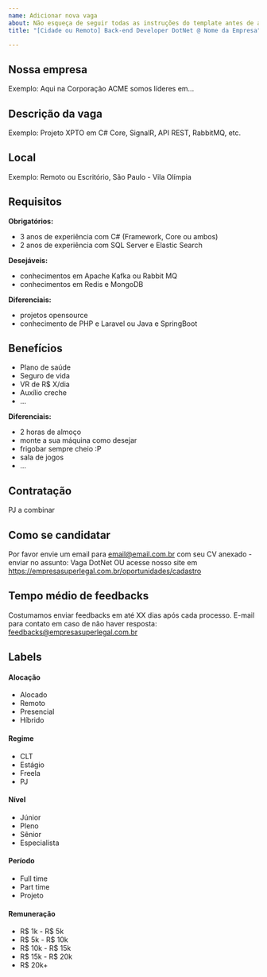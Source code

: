 ```yaml
---
name: Adicionar nova vaga
about: Não esqueça de seguir todas as instruções do template antes de abrir a vaga.
title: "[Cidade ou Remoto] Back-end Developer DotNet @ Nome da Empresa"

---
```


<!-- 
==================================================
POR FAVOR, SÓ POSTE SE A VAGA FOR PARA BACK-END DOTNET OU FULLSTACK COM DOTNET NO BACK-END!

Não faça distinção de gênero no título da vaga.

Use: "Back-End DotNet Developer" ao invés de "Desenvolvedor Back-End" \o/

Exemplo: `[São Paulo] Back-End Developer DotNet @ NOME DA EMPRESA`
==================================================
-->

## Nossa empresa

Exemplo: Aqui na Corporação ACME somos líderes em...

## Descrição da vaga

Exemplo: Projeto XPTO em C# Core, SignalR, API REST, RabbitMQ, etc.

## Local

Exemplo: Remoto ou Escritório, São Paulo - Vila Olímpia

## Requisitos

**Obrigatórios:**
- 3 anos de experiência com C# (Framework, Core ou ambos)
- 2 anos de experiência com SQL Server e Elastic Search

**Desejáveis:**
- conhecimentos em Apache Kafka ou Rabbit MQ
- conhecimentos em Redis e MongoDB

**Diferenciais:**
- projetos opensource
- conhecimento de PHP e Laravel ou Java e SpringBoot

## Benefícios
- Plano de saúde
- Seguro de vida
- VR de R$ X/dia
- Auxílio creche
- ...

**Diferenciais:**
- 2 horas de almoço
- monte a sua máquina como desejar
- frigobar sempre cheio :P
- sala de jogos
- ...

## Contratação

PJ a combinar

## Como se candidatar

Por favor envie um email para email@email.com.br com seu CV anexado - enviar no assunto: Vaga DotNet
OU acesse nosso site em https://empresasuperlegal.com.br/oportunidades/cadastro

## Tempo médio de feedbacks

Costumamos enviar feedbacks em até XX dias após cada processo.
E-mail para contato em caso de não haver resposta: feedbacks@empresasuperlegal.com.br

## Labels
<!-- retire os labels que não fazem sentido à vaga, pode deixar quantas quiser em cada grupo sem problemas -->

#### Alocação
- Alocado
- Remoto
- Presencial
- Híbrido

#### Regime
- CLT
- Estágio
- Freela
- PJ

#### Nível
- Júnior
- Pleno
- Sênior
- Especialista

#### Período
- Full time
- Part time
- Projeto

#### Remuneração
- R$ 1k - R$ 5k
- R$ 5k - R$ 10k
- R$ 10k - R$ 15k
- R$ 15k - R$ 20k
- R$ 20k+
